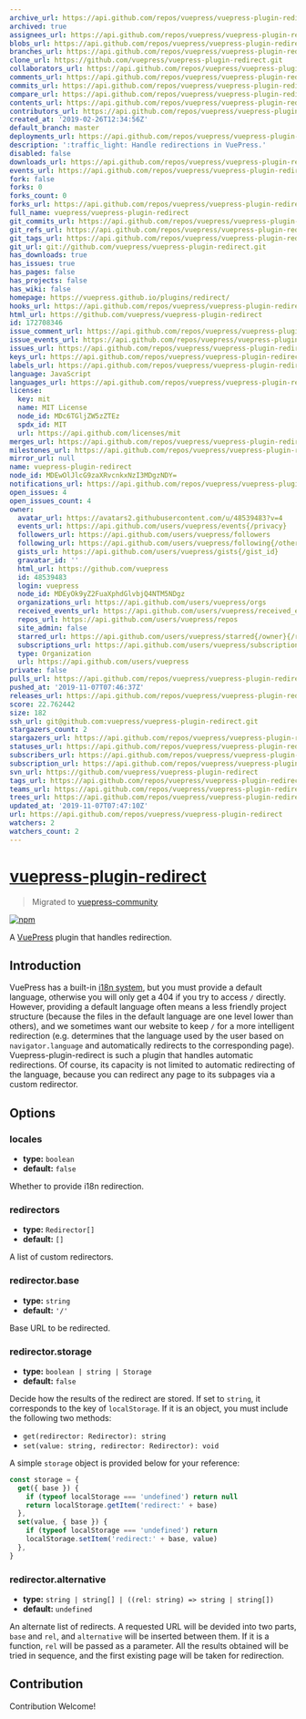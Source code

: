 ```yaml
---
archive_url: https://api.github.com/repos/vuepress/vuepress-plugin-redirect/{archive_format}{/ref}
archived: true
assignees_url: https://api.github.com/repos/vuepress/vuepress-plugin-redirect/assignees{/user}
blobs_url: https://api.github.com/repos/vuepress/vuepress-plugin-redirect/git/blobs{/sha}
branches_url: https://api.github.com/repos/vuepress/vuepress-plugin-redirect/branches{/branch}
clone_url: https://github.com/vuepress/vuepress-plugin-redirect.git
collaborators_url: https://api.github.com/repos/vuepress/vuepress-plugin-redirect/collaborators{/collaborator}
comments_url: https://api.github.com/repos/vuepress/vuepress-plugin-redirect/comments{/number}
commits_url: https://api.github.com/repos/vuepress/vuepress-plugin-redirect/commits{/sha}
compare_url: https://api.github.com/repos/vuepress/vuepress-plugin-redirect/compare/{base}...{head}
contents_url: https://api.github.com/repos/vuepress/vuepress-plugin-redirect/contents/{+path}
contributors_url: https://api.github.com/repos/vuepress/vuepress-plugin-redirect/contributors
created_at: '2019-02-26T12:34:56Z'
default_branch: master
deployments_url: https://api.github.com/repos/vuepress/vuepress-plugin-redirect/deployments
description: ':traffic_light: Handle redirections in VuePress.'
disabled: false
downloads_url: https://api.github.com/repos/vuepress/vuepress-plugin-redirect/downloads
events_url: https://api.github.com/repos/vuepress/vuepress-plugin-redirect/events
fork: false
forks: 0
forks_count: 0
forks_url: https://api.github.com/repos/vuepress/vuepress-plugin-redirect/forks
full_name: vuepress/vuepress-plugin-redirect
git_commits_url: https://api.github.com/repos/vuepress/vuepress-plugin-redirect/git/commits{/sha}
git_refs_url: https://api.github.com/repos/vuepress/vuepress-plugin-redirect/git/refs{/sha}
git_tags_url: https://api.github.com/repos/vuepress/vuepress-plugin-redirect/git/tags{/sha}
git_url: git://github.com/vuepress/vuepress-plugin-redirect.git
has_downloads: true
has_issues: true
has_pages: false
has_projects: false
has_wiki: false
homepage: https://vuepress.github.io/plugins/redirect/
hooks_url: https://api.github.com/repos/vuepress/vuepress-plugin-redirect/hooks
html_url: https://github.com/vuepress/vuepress-plugin-redirect
id: 172708346
issue_comment_url: https://api.github.com/repos/vuepress/vuepress-plugin-redirect/issues/comments{/number}
issue_events_url: https://api.github.com/repos/vuepress/vuepress-plugin-redirect/issues/events{/number}
issues_url: https://api.github.com/repos/vuepress/vuepress-plugin-redirect/issues{/number}
keys_url: https://api.github.com/repos/vuepress/vuepress-plugin-redirect/keys{/key_id}
labels_url: https://api.github.com/repos/vuepress/vuepress-plugin-redirect/labels{/name}
language: JavaScript
languages_url: https://api.github.com/repos/vuepress/vuepress-plugin-redirect/languages
license:
  key: mit
  name: MIT License
  node_id: MDc6TGljZW5zZTEz
  spdx_id: MIT
  url: https://api.github.com/licenses/mit
merges_url: https://api.github.com/repos/vuepress/vuepress-plugin-redirect/merges
milestones_url: https://api.github.com/repos/vuepress/vuepress-plugin-redirect/milestones{/number}
mirror_url: null
name: vuepress-plugin-redirect
node_id: MDEwOlJlcG9zaXRvcnkxNzI3MDgzNDY=
notifications_url: https://api.github.com/repos/vuepress/vuepress-plugin-redirect/notifications{?since,all,participating}
open_issues: 4
open_issues_count: 4
owner:
  avatar_url: https://avatars2.githubusercontent.com/u/48539483?v=4
  events_url: https://api.github.com/users/vuepress/events{/privacy}
  followers_url: https://api.github.com/users/vuepress/followers
  following_url: https://api.github.com/users/vuepress/following{/other_user}
  gists_url: https://api.github.com/users/vuepress/gists{/gist_id}
  gravatar_id: ''
  html_url: https://github.com/vuepress
  id: 48539483
  login: vuepress
  node_id: MDEyOk9yZ2FuaXphdGlvbjQ4NTM5NDgz
  organizations_url: https://api.github.com/users/vuepress/orgs
  received_events_url: https://api.github.com/users/vuepress/received_events
  repos_url: https://api.github.com/users/vuepress/repos
  site_admin: false
  starred_url: https://api.github.com/users/vuepress/starred{/owner}{/repo}
  subscriptions_url: https://api.github.com/users/vuepress/subscriptions
  type: Organization
  url: https://api.github.com/users/vuepress
private: false
pulls_url: https://api.github.com/repos/vuepress/vuepress-plugin-redirect/pulls{/number}
pushed_at: '2019-11-07T07:46:37Z'
releases_url: https://api.github.com/repos/vuepress/vuepress-plugin-redirect/releases{/id}
score: 22.762442
size: 182
ssh_url: git@github.com:vuepress/vuepress-plugin-redirect.git
stargazers_count: 2
stargazers_url: https://api.github.com/repos/vuepress/vuepress-plugin-redirect/stargazers
statuses_url: https://api.github.com/repos/vuepress/vuepress-plugin-redirect/statuses/{sha}
subscribers_url: https://api.github.com/repos/vuepress/vuepress-plugin-redirect/subscribers
subscription_url: https://api.github.com/repos/vuepress/vuepress-plugin-redirect/subscription
svn_url: https://github.com/vuepress/vuepress-plugin-redirect
tags_url: https://api.github.com/repos/vuepress/vuepress-plugin-redirect/tags
teams_url: https://api.github.com/repos/vuepress/vuepress-plugin-redirect/teams
trees_url: https://api.github.com/repos/vuepress/vuepress-plugin-redirect/git/trees{/sha}
updated_at: '2019-11-07T07:47:10Z'
url: https://api.github.com/repos/vuepress/vuepress-plugin-redirect
watchers: 2
watchers_count: 2
---
```


# [vuepress-plugin-redirect](https://vuepress.github.io/plugins/redirect/)

> Migrated to [vuepress-community](https://github.com/vuepress/vuepress-community)

[![npm](https://img.shields.io/npm/v/vuepress-plugin-redirect.svg)](https://www.npmjs.com/package/vuepress-plugin-redirect)

A [VuePress](https://vuepress.vuejs.org/) plugin that handles redirection.

## Introduction

VuePress has a built-in [i18n system](https://v1.vuepress.vuejs.org/en/guide/i18n.html), but you must provide a default language, otherwise you will only get a 404 if you try to access `/` directly. However, providing a default language often means a less friendly project structure (because the files in the default language are one level lower than others), and we sometimes want our website to keep `/` for a more intelligent redirection (e.g. determines that the language used by the user based on `navigator.language` and automatically redirects to the corresponding page). Vuepress-plugin-redirect is such a plugin that handles automatic redirections. Of course, its capacity is not limited to automatic redirecting of the language, because you can redirect any page to its subpages via a custom redirector.

## Options

### locales

- **type:** `boolean`
- **default:** `false`

Whether to provide i18n redirection.

### redirectors

- **type:** `Redirector[]`
- **default:** `[]`

A list of custom redirectors.

### redirector.base

- **type:** `string`
- **default:** `'/'`

Base URL to be redirected.

### redirector.storage

- **type:** `boolean | string | Storage`
- **default:** `false`

Decide how the results of the redirect are stored. If set to `string`, it corresponds to the key of `localStorage`. If it is an object, you must include the following two methods:

- `get(redirector: Redirector): string`
- `set(value: string, redirector: Redirector): void`

A simple `storage` object is provided below for your reference:

```js
const storage = {
  get({ base }) {
    if (typeof localStorage === 'undefined') return null
    return localStorage.getItem('redirect:' + base)
  },
  set(value, { base }) {
    if (typeof localStorage === 'undefined') return
    localStorage.setItem('redirect:' + base, value)
  },
}
```

### redirector.alternative

- **type:** `string | string[] | ((rel: string) => string | string[])`
- **default:** `undefined`

An alternate list of redirects. A requested URL will be devided into two parts, `base` and `rel`, and `alternative` will be inserted between them. If it is a function, `rel` will be passed as a parameter. All the results obtained will be tried in sequence, and the first existing page will be taken for redirection.

## Contribution

Contribution Welcome!
